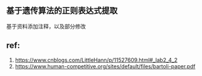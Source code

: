 ## 基于遗传算法的正则表达式提取
基于资料添加注释，以及部分修改
## ref:
1. https://www.cnblogs.com/LittleHann/p/11527609.html#_lab2_4_2
2. https://www.human-competitive.org/sites/default/files/bartoli-paper.pdf